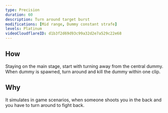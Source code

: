 ```yaml
---
type: Precision
duration: 60
description: Turn around target burst
modifications: [Mid range, Dummy constant strafe]
levels: Platinum
videoCloudflareID: d1b3f2d69d93c99a32d2e7a529c22e68
---
```


## How

Staying on the main stage, start with turning away from the central dummy. When dummy is spawned, turn around and kill the dummy within one clip.

## Why

It simulates in game scenarios, when someone shoots you in the back and you have to turn around to fight back.

